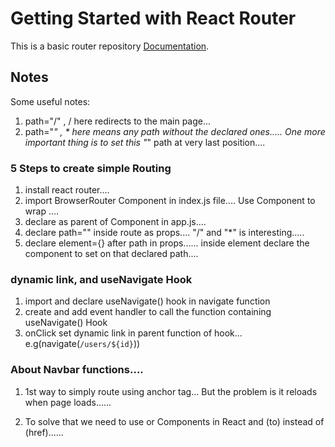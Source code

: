 # Getting Started with React Router

This is a basic router repository [Documentation](https://reactrouter.com/).

## Notes

Some useful notes:
1. path="/" , / here redirects to the main page...
2. path="*" , * here means any path without the declared ones..... One more important thing is to set this "*" path at very last position.... 

### 5 Steps to create simple Routing
1. install react router....
2. import BrowserRouter Component in index.js file.... Use <BrowserRouter> Component to wrap <App>....
3. declare <Routes> as parent of <Route> Component in app.js....
4. declare path="" inside route as props.... "/" and "*" is interesting.....
5. declare element={} after path in props...... inside element declare the component to set on that declared path....


### dynamic link, and useNavigate Hook

1. import and declare useNavigate() hook in navigate function
2. create and add event handler to call the function containing useNavigate() Hook
3. onClick set dynamic link in parent function of hook... 
  e.g(navigate(`/users/${id}`))

  ### About Navbar functions....

  1.  1st way to simply route using anchor tag... But the problem is it reloads when page loads......

  2. To solve that we need to use <Link> or <CustomLink> Components in React and (to) instead of (href)......

